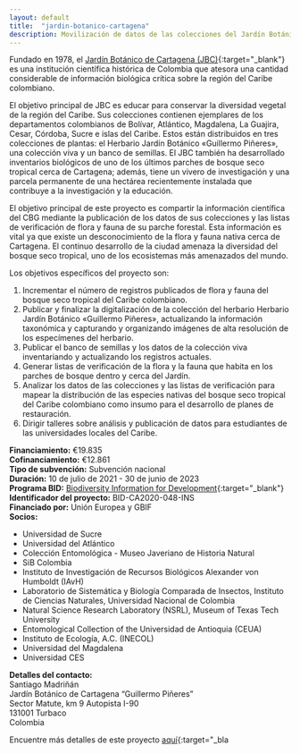 ```yaml
---
layout: default
title:  "jardin-botanico-cartagena"
description: Movilización de datos de las colecciones del Jardín Botánico de Cartagena
---
```


Fundado en 1978, el [Jardín Botánico de Cartagena (JBC)](http://www.jbgp.org.co/){:target="_blank"} es una institución científica histórica de Colombia que atesora una cantidad considerable de información biológica crítica sobre la región del Caribe colombiano.

El objetivo principal de JBC es educar para conservar la diversidad vegetal de la región del Caribe. Sus colecciones contienen ejemplares de los departamentos colombianos de Bolívar, Atlántico, Magdalena, La Guajira, Cesar, Córdoba, Sucre e islas del Caribe. Estos están distribuidos en tres colecciones de plantas: el Herbario Jardín Botánico «Guillermo Piñeres», una colección viva y un banco de semillas. El JBC también ha desarrollado inventarios biológicos de uno de los últimos parches de bosque seco tropical cerca de Cartagena; además, tiene un vivero de investigación y una parcela permanente de una hectárea recientemente instalada que contribuye a la investigación y la educación.

El objetivo principal de este proyecto es compartir la información científica del CBG mediante la publicación de los datos de sus colecciones y las listas de verificación de flora y fauna de su parche forestal. Esta información es vital ya que existe un desconocimiento de la flora y fauna nativa cerca de Cartagena. El continuo desarrollo de la ciudad amenaza la diversidad del bosque seco tropical, uno de los ecosistemas más amenazados del mundo.

Los objetivos específicos del proyecto son:

1. Incrementar el número de registros publicados de flora y fauna del bosque seco tropical del Caribe colombiano.
2. Publicar y finalizar la digitalización de la colección del herbario Herbario Jardín Botánico «Guillermo Piñeres», actualizando la información taxonómica y capturando y organizando imágenes de alta resolución de los especímenes del herbario.
3. Publicar el banco de semillas y los datos de la colección viva inventariando y actualizando los registros actuales.
4. Generar listas de verificación de la flora y la fauna que habita en los parches de bosque dentro y cerca del Jardín.
5. Analizar los datos de las colecciones y las listas de verificación para mapear la distribución de las especies nativas del bosque seco tropical del Caribe colombiano como insumo para el desarrollo de planes de restauración.
6. Dirigir talleres sobre análisis y publicación de datos para estudiantes de las universidades locales del Caribe.


**Financiamiento:** €19.835  
**Cofinanciamiento:** €12.861  
**Tipo de subvención:** Subvención nacional  
**Duración:** 10 de julio de 2021 - 30 de junio de 2023  
**Programa BID:** [Biodiversity Information for Development](https://www.gbif.org/es/programme/82243){:target="_blank"}  
**Identificador del proyecto:**  BID-CA2020-048-INS  
**Financiado por:** Unión Europea y GBIF  
**Socios:**
- Universidad de Sucre   
- Universidad del Atlántico  
- Colección Entomológica - Museo Javeriano de Historia Natural   
- SiB Colombia  
- Instituto de Investigación de Recursos Biológicos Alexander von Humboldt (IAvH)
- Laboratorio de Sistemática y Biología Comparada de Insectos, Instituto de Ciencias Naturales, Universidad Nacional de Colombia  
- Natural Science Research Laboratory (NSRL), Museum of Texas Tech University  
- Entomological Collection of the Universidad de Antioquia (CEUA)  
- Instituto de Ecología, A.C. (INECOL)    
- Universidad del Magdalena  
- Universidad CES

**Detalles del contacto:**  
Santiago Madriñán  
Jardín Botánico de Cartagena “Guillermo Piñeres”  
Sector Matute, km 9 Autopista I-90  
131001 Turbaco  
Colombia

Encuentre más detalles de este proyecto [aquí](https://www.gbif.org/es/project/BID-CA2020-048-INS/data-mobilization-of-the-cartagena-botanical-garden-collections){:target="_bla